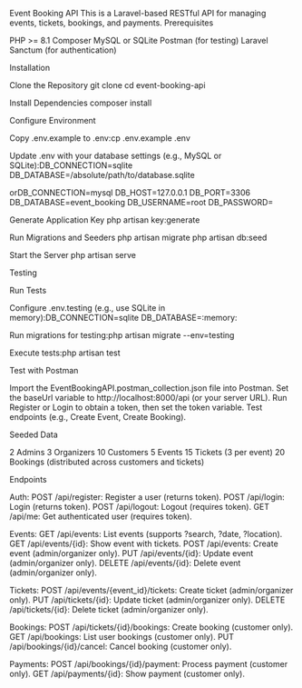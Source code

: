 Event Booking API
This is a Laravel-based RESTful API for managing events, tickets, bookings, and payments.
Prerequisites

PHP >= 8.1
Composer
MySQL or SQLite
Postman (for testing)
Laravel Sanctum (for authentication)

Installation

Clone the Repository
git clone <repository-url>
cd event-booking-api


Install Dependencies
composer install


Configure Environment

Copy .env.example to .env:cp .env.example .env


Update .env with your database settings (e.g., MySQL or SQLite):DB_CONNECTION=sqlite
DB_DATABASE=/absolute/path/to/database.sqlite

orDB_CONNECTION=mysql
DB_HOST=127.0.0.1
DB_PORT=3306
DB_DATABASE=event_booking
DB_USERNAME=root
DB_PASSWORD=




Generate Application Key
php artisan key:generate


Run Migrations and Seeders
php artisan migrate
php artisan db:seed


Start the Server
php artisan serve



Testing

Run Tests

Configure .env.testing (e.g., use SQLite in memory):DB_CONNECTION=sqlite
DB_DATABASE=:memory:


Run migrations for testing:php artisan migrate --env=testing


Execute tests:php artisan test




Test with Postman

Import the EventBookingAPI.postman_collection.json file into Postman.
Set the baseUrl variable to http://localhost:8000/api (or your server URL).
Run Register or Login to obtain a token, then set the token variable.
Test endpoints (e.g., Create Event, Create Booking).



Seeded Data

2 Admins
3 Organizers
10 Customers
5 Events
15 Tickets (3 per event)
20 Bookings (distributed across customers and tickets)

Endpoints

Auth:
POST /api/register: Register a user (returns token).
POST /api/login: Login (returns token).
POST /api/logout: Logout (requires token).
GET /api/me: Get authenticated user (requires token).


Events:
GET /api/events: List events (supports ?search, ?date, ?location).
GET /api/events/{id}: Show event with tickets.
POST /api/events: Create event (admin/organizer only).
PUT /api/events/{id}: Update event (admin/organizer only).
DELETE /api/events/{id}: Delete event (admin/organizer only).


Tickets:
POST /api/events/{event_id}/tickets: Create ticket (admin/organizer only).
PUT /api/tickets/{id}: Update ticket (admin/organizer only).
DELETE /api/tickets/{id}: Delete ticket (admin/organizer only).


Bookings:
POST /api/tickets/{id}/bookings: Create booking (customer only).
GET /api/bookings: List user bookings (customer only).
PUT /api/bookings/{id}/cancel: Cancel booking (customer only).


Payments:
POST /api/bookings/{id}/payment: Process payment (customer only).
GET /api/payments/{id}: Show payment (customer only).



